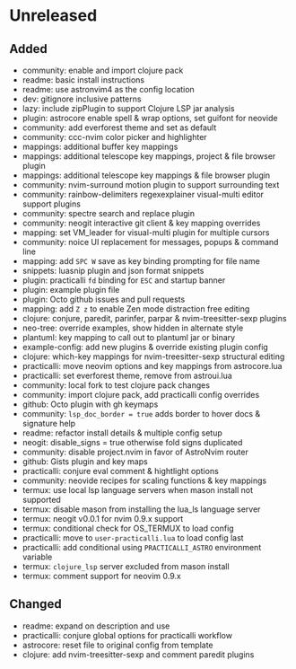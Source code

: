 # Unreleased


## Added
- community: enable and import clojure pack
- readme: basic install instructions
- readme: use astronvim4 as the config location
- dev: gitignore inclusive patterns
- lazy: include zipPlugin to support Clojure LSP jar analysis
- plugin: astrocore enable spell & wrap options, set guifont for neovide
- community: add everforest theme and set as default
- community: ccc-nvim color picker and highlighter
- mappings: additional buffer key mappings
- mappings: additional telescope key mappings, project & file browser plugin
- mappings: additional telescope key mappings & file browser plugin
- community: nvim-surround motion plugin to support surrounding text
- community: rainbow-delimiters regexexplainer visual-multi editor support plugins
- community: spectre search and replace plugin
- community: neogit interactive git client & key mapping overrides
- mapping: set VM_leader for visual-multi plugin for multiple cursors
- community: noice UI replacement for messages, popups & command line
- mapping: add `SPC W` save as key binding prompting for file name
- snippets: luasnip plugin and json format snippets
- plugin: practicalli `fd` binding for `ESC` and startup banner
- plugin: example plugin file
- plugin: Octo github issues and pull requests
- mapping: add `Z z` to enable Zen mode distraction free editing
- clojure: conjure, paredit, parinfer, parpar & nvim-treesitter-sexp plugins
- neo-tree: override examples, show hidden in alternate style
- plantuml: key mapping to call out to plantuml jar or binary
- example-config: add new plugins & override existing plugin config 
- clojure: which-key mappings for nvim-treesitter-sexp structural editing
- practicalli: move neovim options and key mappings from astrocore.lua
- practicalli: set everforest theme, remove from astroui.lua
- community: local fork to test clojure pack changes
- community: import clojure pack, add practicalli config overrides
- github: Octo plugin with <leader>gh keymaps
- community: `lsp_doc_border = true` adds border to hover docs & signature help
- readme: refactor install details & multiple config setup
- neogit: disable_signs = true otherwise fold signs duplicated
- community: disable project.nvim in favor of AstroNvim router
- github: Gists plugin and key maps
- practicalli: conjure eval comment & hightlight options
- community: neovide recipes for scaling functions & key mappings
- termux: use local lsp language servers when mason install not supported
- termux: disable mason from installing the lua_ls language server
- termux: neogit v0.0.1 for nvim 0.9.x support
- termux: conditional check for OS_TERMUX to load config
- practicalli: move to `user-practicalli.lua` to load config last
- practicalli: add conditional using `PRACTICALLI_ASTRO` environment variable
- termux: `clojure_lsp` server excluded from mason install
- termux: comment support for neovim 0.9.x

## Changed
- readme: expand on description and use
- practicalli: conjure global options for practicalli workflow
- astrocore: reset file to original config from template
- clojure: add nvim-treesitter-sexp and comment paredit plugins

